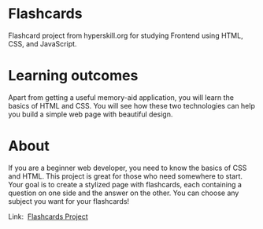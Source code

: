 # Flashcards
Flashcard project from hyperskill.org for studying Frontend using HTML, CSS, and JavaScript.

# Learning outcomes
Apart from getting a useful memory-aid application, you will learn the basics of HTML and CSS. You will see how these two technologies can help you build a simple web page with beautiful design.

# About
If you are a beginner web developer, you need to know the basics of CSS and HTML. This project is great for those who need somewhere to start. Your goal is to create a stylized page with flashcards, each containing a question on one side and the answer on the other. You can choose any subject you want for your flashcards!

<p>Link:&nbsp;&nbsp;<a href="https://hyperskill.org/projects/115?track=5">Flashcards Project</a></p>
